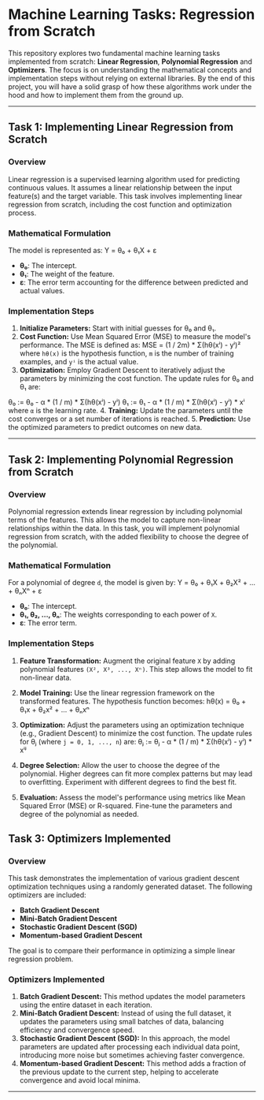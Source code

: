 # Machine Learning Tasks: Regression from Scratch

This repository explores two fundamental machine learning tasks implemented from scratch: **Linear Regression**, **Polynomial Regression** and **Optimizers**. The focus is on understanding the mathematical concepts and implementation steps without relying on external libraries. By the end of this project, you will have a solid grasp of how these algorithms work under the hood and how to implement them from the ground up.

---

## Task 1: Implementing Linear Regression from Scratch

### Overview
Linear regression is a supervised learning algorithm used for predicting continuous values. It assumes a linear relationship between the input feature(s) and the target variable. This task involves implementing linear regression from scratch, including the cost function and optimization process.

### Mathematical Formulation
The model is represented as: Y = θ₀ + θ₁X + ε

- **θ₀**: The intercept.
- **θ₁**: The weight of the feature.
- **ε**: The error term accounting for the difference between predicted and actual values.

### Implementation Steps
1. **Initialize Parameters:** Start with initial guesses for θ₀ and θ₁.
2. **Cost Function:** Use Mean Squared Error (MSE) to measure the model's performance. The MSE is defined as: MSE = (1 / 2m) * Σ(hθ(xⁱ) - yⁱ)²
where `hθ(x)` is the hypothesis function, `m` is the number of training examples, and `yⁱ` is the actual value.
3. **Optimization:** Employ Gradient Descent to iteratively adjust the parameters by minimizing the cost function. The update rules for θ₀ and θ₁ are:


θ₀ := θ₀ - α * (1 / m) * Σ(hθ(xⁱ) - yⁱ)
θ₁ := θ₁ - α * (1 / m) * Σ(hθ(xⁱ) - yⁱ) * xⁱ
where `α` is the learning rate.
4. **Training:** Update the parameters until the cost converges or a set number of iterations is reached.
5. **Prediction:** Use the optimized parameters to predict outcomes on new data.

---

## Task 2: Implementing Polynomial Regression from Scratch

### Overview
Polynomial regression extends linear regression by including polynomial terms of the features. This allows the model to capture non-linear relationships within the data. In this task, you will implement polynomial regression from scratch, with the added flexibility to choose the degree of the polynomial.

### Mathematical Formulation
For a polynomial of degree `d`, the model is given by: Y = θ₀ + θ₁X + θ₂X² + ... + θₙXⁿ + ε

- **θ₀**: The intercept.
- **θ₁, θ₂, ..., θₙ**: The weights corresponding to each power of `X`.
- **ε**: The error term.

### Implementation Steps
1. **Feature Transformation:** Augment the original feature `X` by adding polynomial features `(X², X³, ..., Xⁿ)`. This step allows the model to fit non-linear data.
2. **Model Training:** Use the linear regression framework on the transformed features. The hypothesis function becomes: hθ(x) = θ₀ + θ₁x + θ₂x² + ... + θₙxⁿ

3. **Optimization:** Adjust the parameters using an optimization technique (e.g., Gradient Descent) to minimize the cost function. The update rules for θⱼ (where `j = 0, 1, ..., n`) are:
θⱼ := θⱼ - α * (1 / m) * Σ(hθ(xⁱ) - yⁱ) * xⁱʲ
4. **Degree Selection:** Allow the user to choose the degree of the polynomial. Higher degrees can fit more complex patterns but may lead to overfitting. Experiment with different degrees to find the best fit.
5. **Evaluation:** Assess the model's performance using metrics like Mean Squared Error (MSE) or R-squared. Fine-tune the parameters and degree of the polynomial as needed.

## Task 3: Optimizers Implemented  

### Overview  
This task demonstrates the implementation of various gradient descent optimization techniques using a randomly generated dataset. The following optimizers are included:  

- **Batch Gradient Descent**  
- **Mini-Batch Gradient Descent**  
- **Stochastic Gradient Descent (SGD)**  
- **Momentum-based Gradient Descent**  

The goal is to compare their performance in optimizing a simple linear regression problem.  

### Optimizers Implemented  

1. **Batch Gradient Descent:** This method updates the model parameters using the entire dataset in each iteration.  
2. **Mini-Batch Gradient Descent:** Instead of using the full dataset, it updates the parameters using small batches of data, balancing efficiency and convergence speed.  
3. **Stochastic Gradient Descent (SGD):** In this approach, the model parameters are updated after processing each individual data point, introducing more noise but sometimes achieving faster convergence.  
4. **Momentum-based Gradient Descent:**  This method adds a fraction of the previous update to the current step, helping to accelerate convergence and avoid local minima.
---
  
